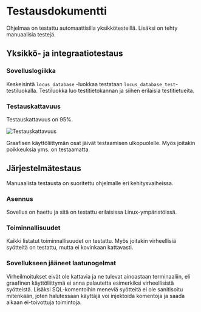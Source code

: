# Testausdokumentti

Ohjelmaa on testattu automaattisilla yksikkötesteillä. Lisäksi on tehty manuaalisia testejä.

## Yksikkö- ja integraatiotestaus

### Sovelluslogiikka

Keskeisintä `locus_database` -luokkaa testataan `locus_database_test`-testiluokalla. Testiluokka luo testitietokannan ja siihen erilaisia testitietueita. 

### Testauskattavuus

Testauskattavuus on 95%.

![Testauskattavuus]()

Graafisen käyttöliittymän osat jäivät testaamisen ulkopuolelle. Myös joitakin poikkeuksia yms. on testaamatta. 

## Järjestelmätestaus

Manuaalista testausta on suoritettu ohjelmalle eri kehitysvaiheissa.

### Asennus

Sovellus on haettu ja sitä on testattu erilaisissa Linux-ympäristöissä. 

### Toiminnallisuudet

Kaikki listatut toiminnallisuudet on testattu. Myös joitakin virheellisiä syötteitä on testattu, mutta ei kovinkaan kattavasti.

### Sovellukseen jääneet laatunogelmat

Virheilmoitukset eivät ole kattavia ja ne tulevat ainoastaan terminaaliin, eli graafinen käyttöliittymä ei anna palautetta esimerkiksi virheellisistä syötteistä. Lisäksi SQL-komentoihin meneviä syötteitä ei ole sanitisoitu mitenkään, joten halutessaan käyttäjä voi injektoida komentoja ja saada aikaan ei-toivottuja toimintoja. 
